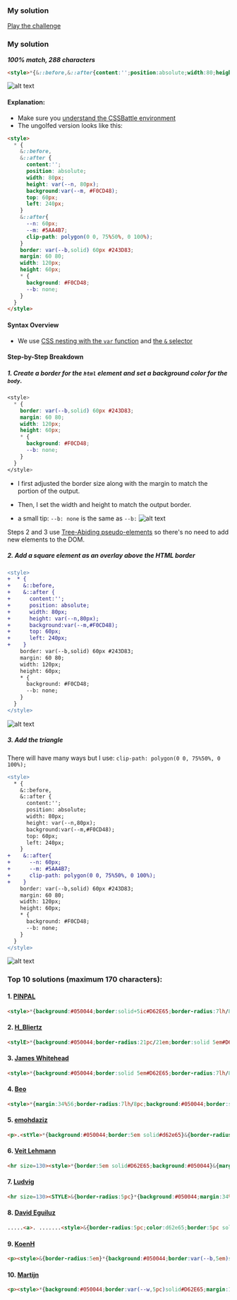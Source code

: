 ### My solution
[Play the challenge](https://cssbattle.dev/play/hTcOgzNi1XUkGiJVQFXG)

### My solution

***100% match, 288 characters***
```html
<style>*{&::before,&::after{content:'';position:absolute;width:80;height:var(--n,80);background:var(--m,#F0CD48);top:60;left:240;}&::after{--n:60;--m:#5AA4B7;clip-path:polygon(0 0,75%50%,0 100%);}border:var(--b,solid)60px#243D83;margin:60 80;width: 120;height:60;*{background:#F0CD48;--b:
```

![alt text](./img/9th.png)

#### Explanation:
- Make sure you [understand the CSSBattle environment](https://github.com/bugb/css-battle/tree/main)
- The ungolfed version looks like this:

```html
<style>  
  * {
    &::before,
    &::after {
      content:'';
      position: absolute;
      width: 80px;
      height: var(--n, 80px);
      background:var(--m, #F0CD48);
      top: 60px;
      left: 240px;
    }
    &::after{
      --n: 60px;
      --m: #5AA4B7;
      clip-path: polygon(0 0, 75%50%, 0 100%);
    }
    border: var(--b,solid) 60px #243D83;
    margin: 60 80;
    width: 120px;
    height: 60px;
    * {
      background: #F0CD48;
      --b: none;
    }
  }
</style>
```

#### Syntax Overview

- We use [CSS nesting with the `var` function](../../README.md#css-nesting-with-the-var-function) and  [the `&` selector](../../README.md#the--selector)

#### Step-by-Step Breakdown
##### 1. Create a border for the `html` element and set a background color for the `body`.
```css
<style>
  * {
    border: var(--b,solid) 60px #243D83;
    margin: 60 80;
    width: 120px;
    height: 60px;
    * {
      background: #F0CD48;
      --b: none;
    }
  }
</style>
```
- I first adjusted the border size along with the margin to match the portion of the output.

- Then, I set the width and height to match the output border.

- a small tip: `--b: none` is the same as `--b:`
![alt text](./img/9-1.png)

Steps 2 and 3 use [Tree-Abiding pseudo-elements](https://developer.mozilla.org/en-US/docs/Web/CSS/Pseudo-elements#tree-abiding_pseudo-elements) so there's no need to add new elements to the DOM.

##### 2. Add a square element as an overlay above the HTML border
```diff
<style>  
+  * {
+    &::before,
+    &::after {
+      content:'';
+      position: absolute;
+      width: 80px;
+      height: var(--n,80px);
+      background:var(--m,#F0CD48);
+      top: 60px;
+      left: 240px;
+    }
    border: var(--b,solid) 60px #243D83;
    margin: 60 80;
    width: 120px;
    height: 60px;
    * {
      background: #F0CD48;
      --b: none;
    }
  }
</style>
```
![alt text](./img/9-2.png)


##### 3. Add the triangle
There will have many ways but I use: `clip-path: polygon(0 0, 75%50%, 0 100%);`

```diff
<style>  
  * {
    &::before,
    &::after {
      content:'';
      position: absolute;
      width: 80px;
      height: var(--n,80px);
      background:var(--m,#F0CD48);
      top: 60px;
      left: 240px;
    }
+    &::after{
+      --n: 60px;
+      --m: #5AA4B7;
+      clip-path: polygon(0 0, 75%50%, 0 100%);
+    }
    border: var(--b,solid) 60px #243D83;
    margin: 60 80;
    width: 120px;
    height: 60px;
    * {
      background: #F0CD48;
      --b: none;
    }
  }
</style>
```

![alt text](./img/9-3.png)

### Top 10 solutions (maximum 170 characters):
#### 1. [PINPAL](https://cssbattle.dev/player/pinpal)
```html
<style>*{background:#050044;border:solid+5ic#D62E65;border-radius:7lh/8pc;margin:34%56;*{corner-shape:notch;margin:-128-168-9in;font:6px/4'
```
#### 2. [H_Bliertz](https://cssbattle.dev/player/h_blierzt)
```html
<stylE>*{background:#050044;border-radius:21pc/21em;border:solid 5em#D62E65;margin:34%56;*{corner-shape:notch;margin:-128-336-800;font:38%'
```
#### 3. [James Whitehead](https://cssbattle.dev/player/wi328v9RQHXQ73SxzWKIKa6m6jg1)
```html
<style>*{background:#050044;border:solid 5em#D62E65;border-radius:7lh/8pc;margin:34%56;*{corner-shape:notch;margin:-128-168-250;font:6px/4'
```

#### 4. [Beo](https://cssbattle.dev/player/beo)
```html
<style>*{margin:34%56;border-radius:7lh/8pc;background:#050044;border:solid+5em#D62E65;*{margin:-128-612-300;corner-shape:notch;font:38%/14.39'
```

#### 5. [emohdaziz](https://cssbattle.dev/player/emohdaziz)
```html
<p>.<stYle>*{background:#050044;border:5em solid#d62e65}&{border-radius:5pc;margin:34%56;*{border-bottom:0;margin:0-185;*{margin:-36%155}font:2vh/8pc"
```

#### 6. [Veit Lehmann](https://cssbattle.dev/player/levito)
```html
<hr size=130><style>*{border:5em solid#D62E65;background:#050044}&{margin:34%56;border-radius:1in;*{margin:0-174;border-width:30 30 0;*{margin:-38%144
```

#### 7. [Ludvig](https://cssbattle.dev/player/ludvig)
```html
<hr size=130><STYLE>&{border-radius:5pc}*{background:#050044;margin:34%56;border:5em solid#D62E65;*{margin:0-166;border-width:30 30 0;*{margin:-158 136
```

#### 8. [David Eguiluz](https://cssbattle.dev/player/eguiluz)
```html
.....<a>. .......<style>&{border-radius:5pc;color:d62e65;border:5pc solid;margin:34%56;*{margin:-11-155;background:#050044;a{outline:32Q solid}font:17pc/8pc"
```

#### 9. [KoenH](https://cssbattle.dev/player/koenh)
```html
<p><style>&{border-radius:5em}*{background:#050044;border:var(--b,5em)solid#D62E65;margin:34%56;*{--b:32q;margin:0-200;height:8em;*{margin:-158 170;border-bottom:0
```

#### 10. [Martijn](https://cssbattle.dev/player/f9KZ3V3bdfaQx0oOfxY5VYVvLGW2)
```html
<p><style>*{background:#050044;border:var(--w,5pc)solid#D62E65;margin:136 56;border-radius:5em;*{margin:0-250;height:128;--w:32q;border-bottom:0;*{margin:-158 220;font:0'
```